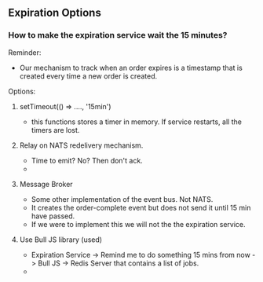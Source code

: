 ## Expiration Options

### How to make the expiration service wait the 15 minutes?

Reminder:
* Our mechanism to track when an order expires is a timestamp that is created every time a new order is created.


Options:
1. setTimeout(() => ...., '15min')
    * this functions stores a timer in memory. If service restarts, all the timers are lost. 

2. Relay on NATS redelivery mechanism.
    * Time to emit? No? Then don't ack.
    * 

3. Message Broker
    * Some other implementation of the event bus. Not NATS.
    * It creates the order-complete event but does not send it until 15 min have passed. 
    * If we were to implement this we will not the the expiration service.

4. Use Bull JS library (used)
    * Expiration Service -> Remind me to do something 15 mins from now -> Bull JS -> Redis Server that contains a list of jobs.
    * 






